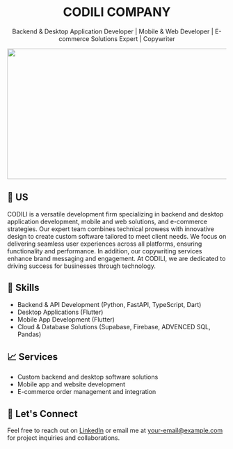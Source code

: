 <h1 align="center">CODILI COMPANY</h1>
<p align="center">Backend & Desktop Application Developer | Mobile & Web Developer | E-commerce Solutions Expert | Copywriter</p>

<img src="https://i.pinimg.com/originals/bd/56/5d/bd565dcc0a556add0b0a0ed6b26d686e.gif" height="300" width="1200" object-fit="cover" align="center">

<h2>👑 US</h2>
    <p> CODILI is a versatile development firm specializing in backend and desktop application development, mobile and web solutions, and e-commerce strategies. Our expert team combines technical prowess with innovative design to create custom software tailored to meet client needs. We focus on delivering seamless user experiences across all platforms, ensuring functionality and performance. In addition, our copywriting services enhance brand messaging and engagement. At CODILI, we are dedicated to driving success for businesses through technology. </p>

<h2>🔧 Skills</h2>
    <ul>
        <li>Backend & API Development (Python, FastAPI, TypeScript, Dart)</li>
        <li>Desktop Applications (Flutter)</li>
        <li>Mobile App Development (Flutter)</li>
        <li>Cloud & Database Solutions (Supabase, Firebase, ADVENCED SQL, Pandas)</li>
    </ul>
<h2>📈 Services</h2>
    <ul>
        <li>Custom backend and desktop software solutions</li>
        <li>Mobile app and website development</li>
        <li>E-commerce order management and integration</li>
    </ul>

<h2>🤝 Let's Connect</h2>
    <p>Feel free to reach out on <a href="https://www.linkedin.com">LinkedIn</a> or email me at <a href="mailto:your-email@example.com">your-email@example.com</a> for project inquiries and collaborations.</p>

<!---
sissinou-moon/sissinou-moon is a ✨ special ✨ repository because its `README.md` (this file) appears on your GitHub profile.
You can click the Preview link to take a look at your changes.
--->
